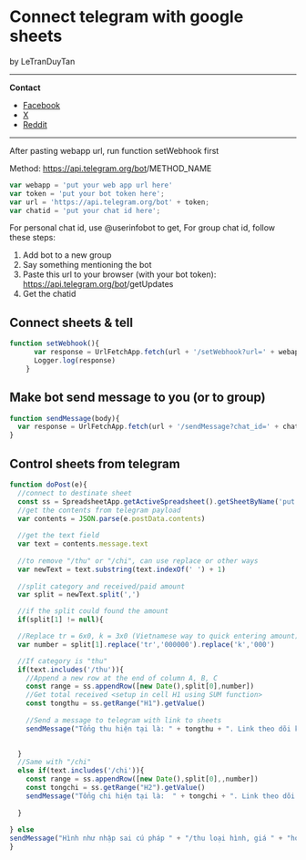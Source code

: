 # Connect telegram with google sheets

by LeTranDuyTan
 
-----------------------------------------------------------------------------------------------
**Contact**
* [Facebook](https://www.facebook.com/duytan.hh) 
* [X](https://twitter.com/12dtan) 
* [Reddit](https://www.reddit.com/user/DuYTano3)

-----------------------------------------------------------------------------------------------

After pasting webapp url, run function setWebhook first

Method: https://api.telegram.org/bot<token>/METHOD_NAME

```javascript
var webapp = 'put your web app url here' 
var token = 'put your bot token here'; 
var url = 'https://api.telegram.org/bot' + token;
var chatid = 'put your chat id here';
```

For personal chat id, use @userinfobot to get, For group chat id, follow these steps:
1. Add bot to a new group
2. Say something mentioning the bot
3. Paste this url to your browser (with your bot token):
https://api.telegram.org/bot<token>/getUpdates
4. Get the chatid

## Connect sheets & tell

```javascript
function setWebhook(){
      var response = UrlFetchApp.fetch(url + '/setWebhook?url=' + webapp) 
      Logger.log(response)
    }
```

## Make bot send message to you (or to group)

```javascript
function sendMessage(body){
  var response = UrlFetchApp.fetch(url + '/sendMessage?chat_id=' + chatid + '&text=' + encodeURIComponent(body) + '&parse_mode=HTML')
}
```

## Control sheets from telegram

```javascript
function doPost(e){
  //connect to destinate sheet
  const ss = SpreadsheetApp.getActiveSpreadsheet().getSheetByName('put your sheet name here')
  //get the contents from telegram payload
  var contents = JSON.parse(e.postData.contents)
  
  //get the text field
  var text = contents.message.text
  
  //to remove "/thu" or "/chi", can use replace or other ways
  var newText = text.substring(text.indexOf(' ') + 1)
  
  //split category and received/paid amount
  var split = newText.split(',')

  //if the split could found the amount
  if(split[1] != null){

  //Replace tr = 6x0, k = 3x0 (Vietnamese way to quick entering amount)
  var number = split[1].replace('tr','000000').replace('k','000')

  //If category is "thu"
  if(text.includes('/thu')){
    //Append a new row at the end of column A, B, C
    const range = ss.appendRow([new Date(),split[0],number])
    //Get total received <setup in cell H1 using SUM function> 
    const tongthu = ss.getRange("H1").getValue()
    
    //Send a message to telegram with link to sheets
    sendMessage("Tổng thu hiện tại là: " + tongthu + ". Link theo dõi khoản thu nà: <a href='Link to your sheets'>Sheets</a>")

    
  }
  //Same with "/chi"
  else if(text.includes('/chi')){
    const range = ss.appendRow([new Date(),split[0],,number])
    const tongchi = ss.getRange("H2").getValue()
    sendMessage("Tổng chi hiện tại là:  " + tongchi + ". Link theo dõi nà: <a href='Link to your sheets'>Sheets</a>")
    
  }
  
} else
sendMessage("Hình như nhập sai cú pháp " + "/thu loại hình, giá " + "hoặc " + "/chi loại hình, giá " + "rồi," + " hay là muốn theo dõi <a href='Link to your sheets'>Sheets này</a>?")
}
```
